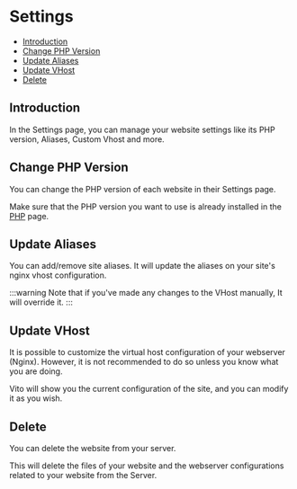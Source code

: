 # Settings

- [Introduction](#introduction)
- [Change PHP Version](#change-php-version)
- [Update Aliases](#update-aliases)
- [Update VHost](#update-vhost)
- [Delete](#delete)

## Introduction

In the Settings page, you can manage your website settings like its PHP version, Aliases, Custom Vhost and more.

## Change PHP Version

You can change the PHP version of each website in their Settings page.

Make sure that the PHP version you want to use is already installed in the [PHP](../servers/php#install-and-uninstall)
page.

## Update Aliases

You can add/remove site aliases. It will update the aliases on your site's nginx vhost configuration.

:::warning
Note that if you've made any changes to the VHost manually, It will override it.
:::

## Update VHost

It is possible to customize the virtual host configuration of your webserver (Nginx). However, it is not recommended to
do so unless you know what you are doing.

Vito will show you the current configuration of the site, and you can modify it as you wish.

## Delete

You can delete the website from your server.

This will delete the files of your website and the webserver configurations related to your website from the Server.
